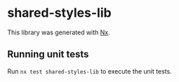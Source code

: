 # shared-styles-lib

This library was generated with [Nx](https://nx.dev).

## Running unit tests

Run `nx test shared-styles-lib` to execute the unit tests.

